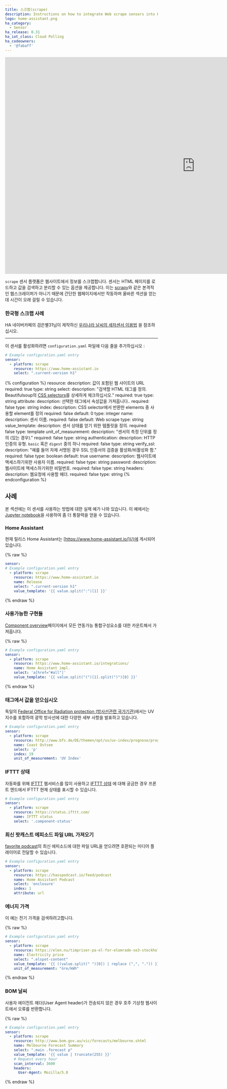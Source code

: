 ```yaml
---
title: 스크랩(scrape)
description: Instructions on how to integrate Web scrape sensors into Home Assistant.
logo: home-assistant.png
ha_category:
  - Sensor
ha_release: 0.31
ha_iot_class: Cloud Polling
ha_codeowners:
  - '@fabaff'
---
```


<div class='videoWrapper'><iframe width="1250" height="713" src="https://www.youtube.com/embed/RZ7DkD3G6aM" frameborder="0" allow="accelerometer; autoplay; encrypted-media; gyroscope; picture-in-picture" allowfullscreen></iframe></div>

`scrape` 센서 플랫폼은 웹사이트에서 정보를 스크랩합니다. 센서는 HTML 페이지를 로드하고 값을 검색하고 분리할 수 있는 옵션을 제공합니다. 이는 [scrapy](https://scrapy.org/)와 같은 본격적인 웹스크레이퍼가 아니기 때문에 간단한 웹페이지에서만 작동하며 올바른 섹션을 얻는데 시간이 오래 걸릴 수 있습니다.

### 한국형 스크랩 사례

HA 네이버카페의 검은별31님이 제작하신 [우리나라 날씨의 세차센서 이용법](https://cafe.naver.com/koreassistant/809) 을 참조하십시오. 

---------------------------------------------------------------------------------------------------------

이 센서를 활성화하려면 `configuration.yaml` 파일에 다음 줄을 추가하십시오 :


```yaml
# Example configuration.yaml entry
sensor:
  - platform: scrape
    resource: https://www.home-assistant.io
    select: ".current-version h1"
```

{% configuration %}
resource:
  description: 값이 포함된 웹 사이트의 URL
  required: true
  type: string
select:
  description: "검색할 HTML 태그를 정의. Beautifulsoup의 [CSS selectors](https://www.crummy.com/software/BeautifulSoup/bs4/doc/#css-selectors)를 상세하게 체크하십시오."
  required: true
  type: string
attribute:
  description: 선택한 태그에서 속성값을 가져옵니다..
  required: false
  type: string
index:
  description: CSS selector에서 반환한 elements 중 사용할 element를 정의
  required: false
  default: 0
  type: integer
name:
  description: 센서 이름.
  required: false
  default: Web scrape
  type: string
value_template:
  description: 센서 상태를 얻기 위한 템플릿을 정의.
  required: false
  type: template
unit_of_measurement:
  description: "센서의 측정 단위를 정의 (있는 경우)."
  required: false
  type: string
authentication:
  description: HTTP 인증의 유형. `basic` 혹은 `digest` 중의 하나 
  required: false
  type: string
verify_ssl:
  description: "예를 들어 자체 서명된 경우 SSL 인증서의 검증을 활성화/비활성화 함."
  required: false
  type: boolean
  default: true
username:
  description: 웹사이트에 액세스하기위한 사용자 이름.
  required: false
  type: string
password:
  description: 웹사이트에 액세스하기위한 비밀번호.
  required: false
  type: string
headers:
  description: 웹요청에 사용할 헤더.
  required: false
  type: string
{% endconfiguration %}

## 사례

본 섹션에는 이 센서를 사용하는 방법에 대한 실제 예가 나와 있습니다. 이 예에서는 [Jupyter notebook](https://nbviewer.jupyter.org/github/home-assistant/home-assistant-notebooks/blob/master/other/web-scraping.ipynb)을 사용하여 좀 더 통찰력을 얻을 수 있습니다.

### Home Assistant

현재 릴리스 Home Assistant는 [https://www.home-assistant.io/](/)에 게시되어 있습니다.

{% raw %}
```yaml
sensor:
# Example configuration.yaml entry
  - platform: scrape
    resource: https://www.home-assistant.io
    name: Release
    select: ".current-version h1"
    value_template: '{{ value.split(":")[1] }}'
```
{% endraw %}

### 사용가능한 구현들

[Component overview](/integrations/)페이지에서 모든 연동가능 통합구성요소를 대한 카운트해서 가져옵니다.

{% raw %}
```yaml
# Example configuration.yaml entry
sensor:
  - platform: scrape
    resource: https://www.home-assistant.io/integrations/
    name: Home Assistant impl.
    select: 'a[href="#all"]'
    value_template: '{{ value.split("(")[1].split(")")[0] }}'
```
{% endraw %}

### 태그에서 값을 얻으십시오

독일의 [Federal Office for Radiation protection (방사선관련 국가기관)](http://www.bfs.de/)에서는 UV지수를 포함하여 광학 방사선에 대한 다양한 세부 사항을 발표하고 있습니다.

```yaml
# Example configuration.yaml entry
sensor:
  - platform: scrape
    resource: http://www.bfs.de/DE/themen/opt/uv/uv-index/prognose/prognose_node.html
    name: Coast Ostsee
    select: 'p'
    index: 19
    unit_of_measurement: 'UV Index'
```

### IFTTT 상태

자동화를 위해 [IFTTT](/integrations/ifttt/) 웹서비스를 많이 사용하고 [IFTTT 상태](https://status.ifttt.com/) 에 대해 궁금한 경우 프론트 엔드에서 IFTTT 현재 상태를 표시할 수 있습니다. 

```yaml
# Example configuration.yaml entry
sensor:
  - platform: scrape
    resource: https://status.ifttt.com/
    name: IFTTT status
    select: '.component-status'
```

### 최신 팟캐스트 에피소드 파일 URL 가져오기

[favorite podcast](https://hasspodcast.io/)의 최신 에피소드에 대한 파일 URL을 얻으려면 호환되는 미디어 플레이어로 전달할 수 있습니다.

```yaml
# Example configuration.yaml entry
sensor:
  - platform: scrape
    resource: https://hasspodcast.io/feed/podcast
    name: Home Assistant Podcast
    select: 'enclosure'
    index: 1
    attribute: url
```

### 에너지 가격

이 예는 전기 가격을 검색하려고합니다.

{% raw %}
```yaml
# Example configuration.yaml entry
sensor:
  - platform: scrape
    resource: https://elen.nu/timpriser-pa-el-for-elomrade-se3-stockholm/
    name: Electricity price
    select: ".elspot-content"
    value_template: '{{ ((value.split(" ")[0]) | replace (",", ".")) }}'
    unit_of_measurement: "öre/kWh"
```
{% endraw %}

### BOM 날씨

사용자 에이전트 헤더(User Agent header)가 전송되지 않은 경우 호주 기상청 웹사이트에서 오류를 반환합니다.

{% raw %}
```yaml
# Example configuration.yaml entry
sensor:
  - platform: scrape
    resource: http://www.bom.gov.au/vic/forecasts/melbourne.shtml
    name: Melbourne Forecast Summary
    select: ".main .forecast p"
    value_template: '{{ value | truncate(255) }}'
    # Request every hour
    scan_interval: 3600
    headers:
      User-Agent: Mozilla/5.0
```
{% endraw %}
